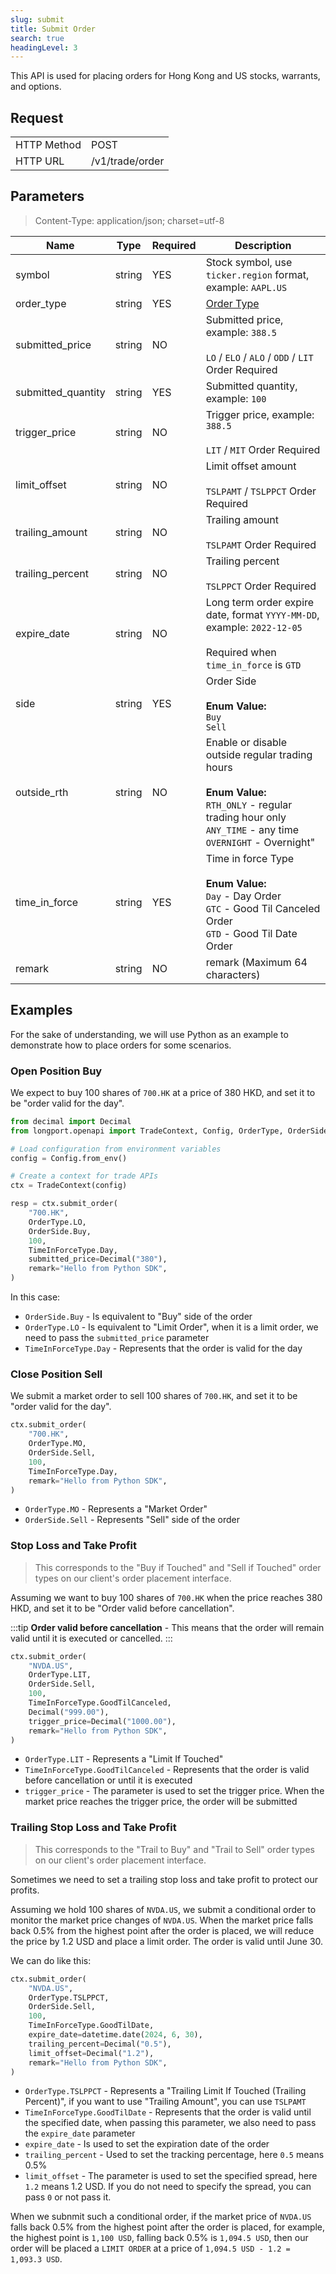 ```yaml
---
slug: submit
title: Submit Order
search: true
headingLevel: 3
---
```


This API is used for placing orders for Hong Kong and US stocks, warrants, and options.

<SDKLinks module="trade" klass="TradeContext" method="submit_order" />

## Request

<table className="http-basic">
<tbody>
<tr><td className="http-basic-key">HTTP Method</td><td>POST</td></tr>
<tr><td className="http-basic-key">HTTP URL</td><td>/v1/trade/order 
</td></tr>
</tbody>
</table>

## Parameters

> Content-Type: application/json; charset=utf-8

| Name               | Type   | Required | Description                                                                                                                                                                    |
| ------------------ | ------ | -------- | ------------------------------------------------------------------------------------------------------------------------------------------------------------------------------ |
| symbol             | string | YES      | Stock symbol, use `ticker.region` format, example: `AAPL.US`                                                                                                                   |
| order_type         | string | YES      | [Order Type](../trade-definition#ordertype)                                                                                                                                    |
| submitted_price    | string | NO       | Submitted price, example: `388.5`<br/><br/> `LO` / `ELO` / `ALO` / `ODD` / `LIT` Order Required                                                                                |
| submitted_quantity | string | YES      | Submitted quantity, example: `100`                                                                                                                                             |
| trigger_price      | string | NO       | Trigger price, example: `388.5`<br/><br/> `LIT` / `MIT` Order Required                                                                                                         |
| limit_offset       | string | NO       | Limit offset amount<br/><br/> `TSLPAMT` / `TSLPPCT` Order Required                                                                                                             |
| trailing_amount    | string | NO       | Trailing amount<br/><br/> `TSLPAMT` Order Required                                                                                                                             |
| trailing_percent   | string | NO       | Trailing percent<br/><br/> `TSLPPCT` Order Required                                                                                                                            |
| expire_date        | string | NO       | Long term order expire date, format `YYYY-MM-DD`, example: `2022-12-05`<br/><br/> Required when `time_in_force` is `GTD`                                                       |
| side               | string | YES      | Order Side<br/><br/> **Enum Value:**<br/> `Buy`<br/> `Sell`                                                                                                                    |
| outside_rth        | string | NO       | Enable or disable outside regular trading hours<br/><br/> **Enum Value:**<br/> `RTH_ONLY` - regular trading hour only<br/> `ANY_TIME` - any time<br/> `OVERNIGHT` - Overnight" |
| time_in_force      | string | YES      | Time in force Type<br/><br/> **Enum Value:**<br/> `Day` - Day Order<br/> `GTC` - Good Til Canceled Order<br/> `GTD` - Good Til Date Order                                      |
| remark             | string | NO       | remark (Maximum 64 characters)                                                                                                                                                 |

## Examples

For the sake of understanding, we will use Python as an example to demonstrate how to place orders for some scenarios.

### Open Position Buy

We expect to buy 100 shares of `700.HK` at a price of 380 HKD, and set it to be "order valid for the day".

```py
from decimal import Decimal
from longport.openapi import TradeContext, Config, OrderType, OrderSide, TimeInForceType

# Load configuration from environment variables
config = Config.from_env()

# Create a context for trade APIs
ctx = TradeContext(config)

resp = ctx.submit_order(
    "700.HK",
    OrderType.LO,
    OrderSide.Buy,
    100,
    TimeInForceType.Day,
    submitted_price=Decimal("380"),
    remark="Hello from Python SDK",
)
```

In this case:

- `OrderSide.Buy` - Is equivalent to "Buy" side of the order
- `OrderType.LO` - Is equivalent to "Limit Order", when it is a limit order, we need to pass the `submitted_price` parameter
- `TimeInForceType.Day` - Represents that the order is valid for the day

### Close Position Sell

We submit a market order to sell 100 shares of `700.HK`, and set it to be "order valid for the day".

```py
ctx.submit_order(
    "700.HK",
    OrderType.MO,
    OrderSide.Sell,
    100,
    TimeInForceType.Day,
    remark="Hello from Python SDK",
)
```

- `OrderType.MO` - Represents a "Market Order"
- `OrderSide.Sell` - Represents "Sell" side of the order

### Stop Loss and Take Profit

> This corresponds to the "Buy if Touched" and "Sell if Touched" order types on our client's order placement interface.

Assuming we want to buy 100 shares of `700.HK` when the price reaches 380 HKD, and set it to be "Order valid before cancellation".

:::tip
**Order valid before cancellation** - This means that the order will remain valid until it is executed or cancelled.
:::

```py
ctx.submit_order(
    "NVDA.US",
    OrderType.LIT,
    OrderSide.Sell,
    100,
    TimeInForceType.GoodTilCanceled,
    Decimal("999.00"),
    trigger_price=Decimal("1000.00"),
    remark="Hello from Python SDK",
)
```

- `OrderType.LIT` - Represents a "Limit If Touched"
- `TimeInForceType.GoodTilCanceled` - Represents that the order is valid before cancellation or until it is executed
- `trigger_price` - The parameter is used to set the trigger price. When the market price reaches the trigger price, the order will be submitted

### Trailing Stop Loss and Take Profit

> This corresponds to the "Trail to Buy" and "Trail to Sell" order types on our client's order placement interface.

Sometimes we need to set a trailing stop loss and take profit to protect our profits.

Assuming we hold 100 shares of `NVDA.US`, we submit a conditional order to monitor the market price changes of `NVDA.US`. When the market price falls back 0.5% from the highest point after the order is placed, we will reduce the price by 1.2 USD and place a limit order. The order is valid until June 30.

We can do like this:

```py
ctx.submit_order(
    "NVDA.US",
    OrderType.TSLPPCT,
    OrderSide.Sell,
    100,
    TimeInForceType.GoodTilDate,
    expire_date=datetime.date(2024, 6, 30),
    trailing_percent=Decimal("0.5"),
    limit_offset=Decimal("1.2"),
    remark="Hello from Python SDK",
)
```

- `OrderType.TSLPPCT` - Represents a "Trailing Limit If Touched (Trailing Percent)", if you want to use "Trailing Amount", you can use `TSLPAMT`
- `TimeInForceType.GoodTilDate` - Represents that the order is valid until the specified date, when passing this parameter, we also need to pass the `expire_date` parameter
- `expire_date` - Is used to set the expiration date of the order
- `trailing_percent` - Used to set the tracking percentage, here `0.5` means 0.5%
- `limit_offset` - The parameter is used to set the specified spread, here `1.2` means 1.2 USD. If you do not need to specify the spread, you can pass `0` or not pass it.

When we subnmit such a conditional order, if the market price of `NVDA.US` falls back 0.5% from the highest point after the order is placed, for example, the highest point is `1,100 USD`, falling back 0.5% is `1,094.5 USD`, then our order will be placed a `LIMIT ORDER` at a price of `1,094.5 USD - 1.2 = 1,093.3 USD`.
